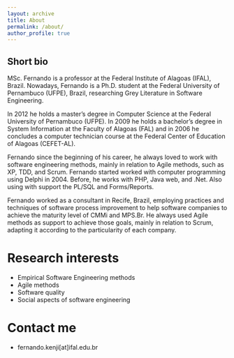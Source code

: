 ```yaml
---
layout: archive
title: About
permalink: /about/
author_profile: true
---
```


## Short bio

MSc. Fernando is a professor at the Federal Institute of Alagoas (IFAL), Brazil. Nowadays, Fernando is a Ph.D. student at the Federal University of Pernambuco (UFPE), Brazil, researching Grey Literature in Software Engineering.

In 2012 he holds a master’s degree in Computer Science at the Federal University of Pernambuco (UFPE). In 2009 he holds a bachelor’s degree in System Information at the Faculty of Alagoas (FAL) and in 2006 he concludes a computer technician course at the Federal Center of Education of Alagoas (CEFET-AL).

Fernando since the beginning of his career, he always loved to work with software engineering methods, mainly in relation to Agile methods, such as XP, TDD, and Scrum. Fernando started worked with computer programming using Delphi in 2004. Before, he works with PHP, Java web, and .Net. Also using with support the PL/SQL and Forms/Reports.

Fernando worked as a consultant in Recife, Brazil, employing practices and techniques of software process improvement to help software companies to achieve the maturity level of CMMi and MPS.Br. He always used Agile methods as support to achieve those goals, mainly in relation to Scrum, adapting it according to the particularity of each company.


Research interests
======
- Empirical Software Engineering methods
- Agile methods
- Software quality
- Social aspects of software engineering


Contact me
======
- fernando.kenji[at]ifal.edu.br

